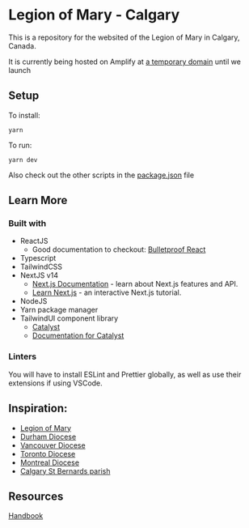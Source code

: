 # Legion of Mary - Calgary

This is a repository for the websited of the Legion of Mary in Calgary, Canada.

It is currently being hosted on Amplify at [a temporary domain](https://5214735.xyz/) until we launch

## Setup

To install:

```
yarn
```

To run:

```
yarn dev
```

Also check out the other scripts in the [package.json]("/package.json") file

## Learn More

### Built with

- ReactJS
  - Good documentation to checkout: [Bulletproof React](https://github.com/alan2207/bulletproof-react)
- Typescript
- TailwindCSS
- NextJS v14
  - [Next.js Documentation](https://nextjs.org/docs) - learn about Next.js features and API.
  - [Learn Next.js](https://nextjs.org/learn) - an interactive Next.js tutorial.
- NodeJS
- Yarn package manager
- TailwindUI component library
  - [Catalyst](https://tailwindui.com/templates/catalyst)
  - [Documentation for Catalyst](https://catalyst.tailwindui.com/docs)

### Linters

You will have to install ESLint and Prettier globally, as well as use their extensions if using VSCode.

## Inspiration:

- [Legion of Mary](https://www.legionofmary.ie/)
- [Durham Diocese](https://www.legionofmarydurham.ca/)
- [Vancouver Diocese](https://www.hrvancouvercomitium.com/)
- [Toronto Diocese](https://legionofmarytorontosenatus.com/)
- [Montreal Diocese](https://www.smlm.org/)
- [Calgary St Bernards parish](https://www.stbernardsparish.ca/legion-of-mary/)

## Resources

[Handbook](https://www.legionofmary.ie/images/uploads/files/Official_Handbook_of_the_Legion_of_Mary_2014_-_as_updated_January_2022.pdf)
